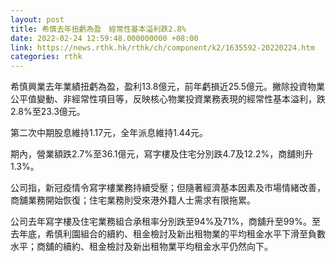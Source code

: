 ```yaml
---
layout: post
title: 希慎去年扭虧為盈　經常性基本溢利跌2.8%
date: 2022-02-24 12:59:48.000000000 +08:00
link: https://news.rthk.hk/rthk/ch/component/k2/1635592-20220224.htm
categories: rthk
---
```


希慎興業去年業績扭虧為盈，盈利13.8億元，前年虧損近25.5億元。撇除投資物業公平值變動、非經常性項目等，反映核心物業投資業務表現的經常性基本溢利，跌2.8%至23.3億元。

第二次中期股息維持1.17元，全年派息維持1.44元。

期內，營業額跌2.7%至36.1億元，寫字樓及住宅分別跌4.7及12.2%，商舖則升1.3%。

公司指，新冠疫情令寫字樓業務持續受壓；但隨著經濟基本因素及市場情緒改善，商舖業務開始恢復；住宅業務則受來港外籍人士需求有限拖累。

公司去年寫字樓及住宅業務組合承租率分別跌至94%及71%，商舖升至99%。至去年底，希慎利園組合的續約、租金檢討及新出租物業的平均租金水平下滑至負數水平；商舖的續約、租金檢討及新出租物業平均租金水平仍然向下。
